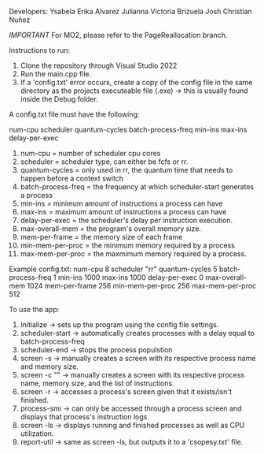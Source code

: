 Developers: 
Ysabela Erika Alvarez
Julianna Victoria Brizuela
Josh Christian Nuñez

*IMPORTANT* For MO2, please refer to the PageReallocation branch.

Instructions to run:
1. Clone the repository through Visual Studio 2022
2. Run the main.cpp file.
3. If a 'config.txt' error occurs, create a copy of the config file in the same directory as the projects executeable file (.exe)
    -> this is usually found inside the Debug folder.

A config.txt file must have the following:

num-cpu 
scheduler 
quantum-cycles
batch-process-freq 
min-ins 
max-ins 
delay-per-exec 

1. num-cpu = number of scheduler cpu cores
2. scheduler = scheduler type, can either be fcfs or rr.
3. quantum-cycles = only used in rr, the quantum time that needs to happen before a context switch
4. batch-process-freq = the frequency at which scheduler-start generates a process
5. min-ins = minimum amount of instructions a process can have
6. max-ins = maximum amount of instructions a process can have
7. delay-per-exec = the scheduler's delay per instruction execution.
8. max-overall-mem = the program's overall memory size.
9. mem-per-frame = the memory size of each frame
10. min-mem-per-proc = the minimum memory required by a process
11. max-mem-per-proc = the maxmimum memory required by a process.

Example config.txt:
num-cpu 8
scheduler "rr"
quantum-cycles 5
batch-process-freq 1
min-ins 1000
max-ins 1000
delay-per-exec 0
max-overall-mem 1024
mem-per-frame 256
min-mem-per-proc 256
max-mem-per-proc 512

To use the app:
1. Initialize -> sets up the program using the config file settings.
2. scheduler-start -> automatically creates processes with a delay equal to batch-process-freq
3. scheduler-end -> stops the process populstion
4. screen -s <name> <memorySize> -> manually creates a screen with its respective process name and memory size.
5. screen -c <name> <memorySize> "<instructions>" -> manually creates a screen with its respective process name, memory size, and the list of instructions.
6. screen -r <name> -> accesses a process's screen given that it exists/isn't finished.
7. process-smi -> can only be accessed through a process screen and displays that process's instruction logs.
8. screen -ls -> displays running and finished processes as well as CPU utilization.
9. report-util -> same as screen -ls, but outputs it to a 'csopesy.txt' file.
